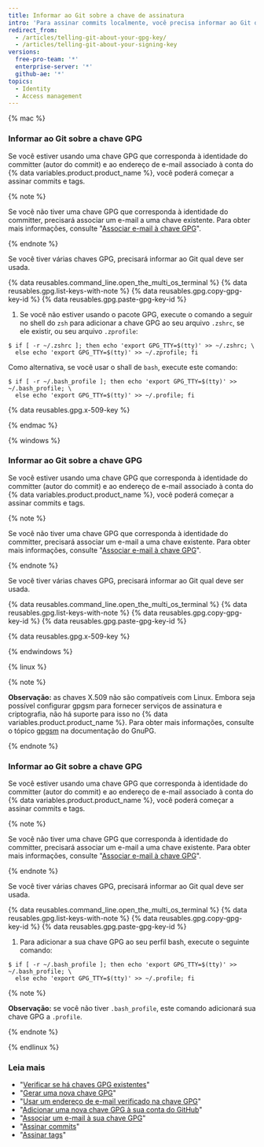 ```yaml
---
title: Informar ao Git sobre a chave de assinatura
intro: 'Para assinar commits localmente, você precisa informar ao Git que há uma chave GPG ou X.509 que você gostaria de usar.'
redirect_from:
  - /articles/telling-git-about-your-gpg-key/
  - /articles/telling-git-about-your-signing-key
versions:
  free-pro-team: '*'
  enterprise-server: '*'
  github-ae: '*'
topics:
  - Identity
  - Access management
---
```


{% mac %}

### Informar ao Git sobre a chave GPG

Se você estiver usando uma chave GPG que corresponda à identidade do committer (autor do commit) e ao endereço de e-mail associado à conta do {% data variables.product.product_name %}, você poderá começar a assinar commits e tags.

{% note %}

Se você não tiver uma chave GPG que corresponda à identidade do committer, precisará associar um e-mail a uma chave existente. Para obter mais informações, consulte "[Associar e-mail à chave GPG](/articles/associating-an-email-with-your-gpg-key)".

{% endnote %}

Se você tiver várias chaves GPG, precisará informar ao Git qual deve ser usada.

{% data reusables.command_line.open_the_multi_os_terminal %}
{% data reusables.gpg.list-keys-with-note %}
{% data reusables.gpg.copy-gpg-key-id %}
{% data reusables.gpg.paste-gpg-key-id %}
1. Se você não estiver usando o pacote GPG, execute o comando a seguir no shell do `zsh` para adicionar a chave GPG ao seu arquivo `.zshrc`, se ele existir, ou seu arquivo `.zprofile`:
  ```shell
  $ if [ -r ~/.zshrc ]; then echo 'export GPG_TTY=$(tty)' >> ~/.zshrc; \
    else echo 'export GPG_TTY=$(tty)' >> ~/.zprofile; fi
  ```
  Como alternativa, se você usar o shall de `bash`, execute este comando:
  ```shell
  $ if [ -r ~/.bash_profile ]; then echo 'export GPG_TTY=$(tty)' >> ~/.bash_profile; \
    else echo 'export GPG_TTY=$(tty)' >> ~/.profile; fi
  ```

{% data reusables.gpg.x-509-key %}

{% endmac %}

{% windows %}

### Informar ao Git sobre a chave GPG

Se você estiver usando uma chave GPG que corresponda à identidade do committer (autor do commit) e ao endereço de e-mail associado à conta do {% data variables.product.product_name %}, você poderá começar a assinar commits e tags.

{% note %}

Se você não tiver uma chave GPG que corresponda à identidade do committer, precisará associar um e-mail a uma chave existente. Para obter mais informações, consulte "[Associar e-mail à chave GPG](/articles/associating-an-email-with-your-gpg-key)".

{% endnote %}

Se você tiver várias chaves GPG, precisará informar ao Git qual deve ser usada.

{% data reusables.command_line.open_the_multi_os_terminal %}
{% data reusables.gpg.list-keys-with-note %}
{% data reusables.gpg.copy-gpg-key-id %}
{% data reusables.gpg.paste-gpg-key-id %}

{% data reusables.gpg.x-509-key %}

{% endwindows %}

{% linux %}

{% note %}

**Observação:** as chaves X.509 não são compatíveis com Linux. Embora seja possível configurar gpgsm para fornecer serviços de assinatura e criptografia, não há suporte para isso no {% data variables.product.product_name %}. Para obter mais informações, consulte o tópico [gpgsm](https://www.gnupg.org/documentation/manuals/gnupg/Invoking-GPGSM.html) na documentação do GnuPG.

{% endnote %}

### Informar ao Git sobre a chave GPG

Se você estiver usando uma chave GPG que corresponda à identidade do committer (autor do commit) e ao endereço de e-mail associado à conta do {% data variables.product.product_name %}, você poderá começar a assinar commits e tags.

{% note %}

Se você não tiver uma chave GPG que corresponda à identidade do committer, precisará associar um e-mail a uma chave existente. Para obter mais informações, consulte "[Associar e-mail à chave GPG](/articles/associating-an-email-with-your-gpg-key)".

{% endnote %}

Se você tiver várias chaves GPG, precisará informar ao Git qual deve ser usada.

{% data reusables.command_line.open_the_multi_os_terminal %}
{% data reusables.gpg.list-keys-with-note %}
{% data reusables.gpg.copy-gpg-key-id %}
{% data reusables.gpg.paste-gpg-key-id %}
1. Para adicionar a sua chave GPG ao seu perfil bash, execute o seguinte comando:
  ```shell
  $ if [ -r ~/.bash_profile ]; then echo 'export GPG_TTY=$(tty)' >> ~/.bash_profile; \
    else echo 'export GPG_TTY=$(tty)' >> ~/.profile; fi
  ```
  {% note %}

  **Observação:** se você não tiver `.bash_profile`, este comando adicionará sua chave GPG a `.profile`.

  {% endnote %}

{% endlinux %}

### Leia mais

- "[Verificar se há chaves GPG existentes](/articles/checking-for-existing-gpg-keys)"
- "[Gerar uma nova chave GPG](/articles/generating-a-new-gpg-key)"
- "[Usar um endereço de e-mail verificado na chave GPG](/articles/using-a-verified-email-address-in-your-gpg-key)"
- "[Adicionar uma nova chave GPG à sua conta do GitHub](/articles/adding-a-new-gpg-key-to-your-github-account)"
- "[Associar um e-mail à sua chave GPG](/articles/associating-an-email-with-your-gpg-key)"
- "[Assinar commits](/articles/signing-commits)"
- "[Assinar tags](/articles/signing-tags)"
